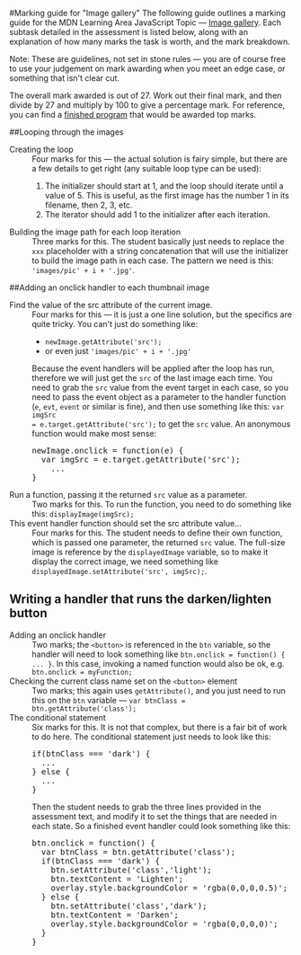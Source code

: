 #Marking guide for "Image gallery"
The following guide outlines a marking guide for the MDN Learning Area JavaScript Topic — [Image gallery](https://developer.mozilla.org/en-US/Learn/JavaScript/Building_blocks/Image_gallery). Each subtask detailed in the assessment is listed below, along with an explanation of how many marks the task is worth, and the mark breakdown.

Note: These are guidelines, not set in stone rules — you are of course free to use your judgement on mark awarding when you meet an edge case, or something that isn't clear cut.

The overall mark awarded is out of 27. Work out their final mark, and then divide by 27 and multiply by 100 to give a percentage mark. For reference, you can find a [finished program](main.js) that would be awarded top marks. 

##Looping through the images

<dl>
<dt>Creating the loop</dt>
<dd>Four marks for this — the actual solution is fairy simple, but there are a few details to get right (any suitable loop type can be used):
<ol>
  <li>The initializer should start at 1, and the loop should iterate until a value of 5. This is useful, as the first image has the number 1 in its filename, then 2, 3, etc.</li>
  <li>The iterator should add 1 to the initializer after each iteration.</li>
</ol>
</dd>
<dt>Building the image path for each loop iteration</dt>
<dd>Three marks for this. The student basically just needs to replace the <code>xxx</code> placeholder with a string concatenation that will use the initializer to build the image path in each case. The pattern we need is this: <code>'images/pic' + i + '.jpg'</code>.</dd>
</dl>

##Adding an onclick handler to each thumbnail image

<dl>
<dt>Find the value of the src attribute of the current image.</dt>
<dd>Four marks for this — it is just a one line solution, but the specifics are quite tricky. You can't just do something like:
<ul>
  <li><code>newImage.getAttribute('src');</code></li>
  <li> or even just <code>'images/pic' + i + '.jpg'</code></li>
</ul>

Because the event handlers will be applied after the loop has run, therefore we will just get the <code>src</code> of the last image each time. You need to grab the <code>src</code> value from the event target in each case, so you need to pass the event object as a parameter to the handler function (<code>e</code>, <code>evt</code>, <code>event</code> or similar is fine), and then use something like this: <code>var imgSrc = e.target.getAttribute('src');</code> to get the <code>src</code> value. An anonymous function would make most sense:
<pre>
newImage.onclick = function(e) {
  var imgSrc = e.target.getAttribute('src');
    ...
}
</pre> 
</dd>
<dt>Run a function, passing it the returned <code>src</code> value as a parameter.</dt>
<dd>Two marks for this. To run the function, you need to do something like this: <code>displayImage(imgSrc);</code></dd>
<dt>This event handler function should set the src attribute value...</dt>
<dd>Four marks for this. The student needs to define their own function, which is passed one parameter, the returned <code>src</code> value. The full-size image is reference by the <code>displayedImage</code> variable, so to make it display the correct image, we need something like <code>displayedImage.setAttribute('src', imgSrc);</code>.</dd>
</dl>

## Writing a handler that runs the darken/lighten button
<dl>
<dt>Adding an onclick handler</dt>
<dd>Two marks; the <code>&lt;button&gt;</code> is referenced in the <code>btn</code> variable, so the handler will need to look something like <code>btn.onclick = function() { ... }</code>. In this case, invoking a named function would also be ok, e.g. <code>btn.onclick = myFunction;</code></dd>
<dt>Checking the current class name set on the <code>&lt;button&gt;</code> element</dt>
<dd>Two marks; this again uses <code>getAttribute()</code>, and you just need to run this on the <code>btn</code> variable — <code>var btnClass = btn.getAttribute('class');</code>
<dt>The conditional statement</dt>
<dd>Six marks for this. It is not that complex, but there is a fair bit of work to do here. The conditional statement just needs to look like this:
<pre>
if(btnClass === 'dark') {
  ...  
} else {
  ...
}
</pre>
Then the student needs to grab the three lines provided in the assessment text, and modify it to set the things that are needed in each state. So a finished event handler could look something like this:
<pre>
btn.onclick = function() {
  var btnClass = btn.getAttribute('class'); 
  if(btnClass === 'dark') {
    btn.setAttribute('class','light');
    btn.textContent = 'Lighten';
    overlay.style.backgroundColor = 'rgba(0,0,0,0.5)';
  } else {
    btn.setAttribute('class','dark');
    btn.textContent = 'Darken';
    overlay.style.backgroundColor = 'rgba(0,0,0,0)';
  }
}
</pre>
</dd>
</dl>

